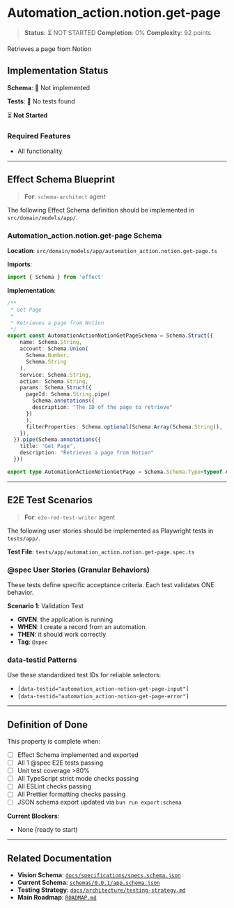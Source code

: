 # Automation_action.notion.get-page

> **Status**: ⏳ NOT STARTED
> **Completion**: 0%
> **Complexity**: 92 points

Retrieves a page from Notion

## Implementation Status

**Schema**: 🔴 Not implemented

**Tests**: 🔴 No tests found

⏳ **Not Started**

### Required Features

- All functionality

---

## Effect Schema Blueprint

> **For**: `schema-architect` agent

The following Effect Schema definition should be implemented in `src/domain/models/app/`.

### Automation_action.notion.get-page Schema

**Location**: `src/domain/models/app/automation_action.notion.get-page.ts`

**Imports**:

```typescript
import { Schema } from 'effect'
```

**Implementation**:

```typescript
/**
 * Get Page
 * 
 * Retrieves a page from Notion
 */
export const AutomationActionNotionGetPageSchema = Schema.Struct({
    name: Schema.String,
    account: Schema.Union(
      Schema.Number,
      Schema.String
    ),
    service: Schema.String,
    action: Schema.String,
    params: Schema.Struct({
      pageId: Schema.String.pipe(
        Schema.annotations({
        description: "The ID of the page to retrieve"
      })
      ),
      filterProperties: Schema.optional(Schema.Array(Schema.String)),
    }),
  }).pipe(Schema.annotations({
    title: "Get Page",
    description: "Retrieves a page from Notion"
  }))

export type AutomationActionNotionGetPage = Schema.Schema.Type<typeof AutomationActionNotionGetPageSchema>
```

---

## E2E Test Scenarios

> **For**: `e2e-red-test-writer` agent

The following user stories should be implemented as Playwright tests in `tests/app/`.

**Test File**: `tests/app/automation_action.notion.get-page.spec.ts`

### @spec User Stories (Granular Behaviors)

These tests define specific acceptance criteria. Each test validates ONE behavior.

**Scenario 1**: Validation Test

- **GIVEN**: the application is running
- **WHEN**: I create a record from an automation
- **THEN**: it should work correctly
- **Tag**: `@spec`

### data-testid Patterns

Use these standardized test IDs for reliable selectors:

- `[data-testid="automation_action-notion-get-page-input"]`
- `[data-testid="automation_action-notion-get-page-error"]`

---

## Definition of Done

This property is complete when:

- [ ] Effect Schema implemented and exported
- [ ] All 1 @spec E2E tests passing
- [ ] Unit test coverage >80%
- [ ] All TypeScript strict mode checks passing
- [ ] All ESLint checks passing
- [ ] All Prettier formatting checks passing
- [ ] JSON schema export updated via `bun run export:schema`

**Current Blockers**:

- None (ready to start)

---

## Related Documentation

- **Vision Schema**: [`docs/specifications/specs.schema.json`](../specs.schema.json)
- **Current Schema**: [`schemas/0.0.1/app.schema.json`](../../schemas/0.0.1/app.schema.json)
- **Testing Strategy**: [`docs/architecture/testing-strategy.md`](../../architecture/testing-strategy.md)
- **Main Roadmap**: [`ROADMAP.md`](../../../ROADMAP.md)
